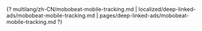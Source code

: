 {? multilang/zh-CN/mobobeat-mobile-tracking.md | localized/deep-linked-ads/mobobeat-mobile-tracking.md | pages/deep-linked-ads/mobobeat-mobile-tracking.md ?}
